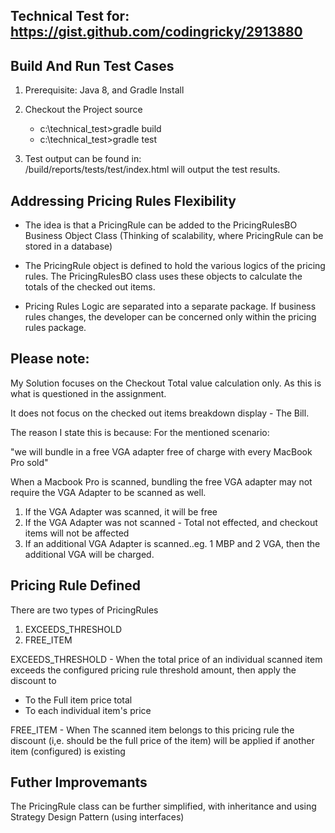 Technical Test for: https://gist.github.com/codingricky/2913880
--------------------------------------------------------------------

Build And Run Test Cases
------------------------------
1) Prerequisite: Java 8, and Gradle Install
2) Checkout the Project source <br/>
     + c:\technical_test>gradle build <br/>
     + c:\technical_test>gradle test  <br/>
     
     
3) Test output can be found in: <br/>
/build/reports/tests/test/index.html will output the test results.


Addressing Pricing Rules Flexibility
--------------------------------------------------
+ The idea is that a PricingRule can be added to the PricingRulesBO Business Object Class
  (Thinking of scalability, where PricingRule can be stored in a database)
  
+ The PricingRule object is defined to hold the various logics of the pricing rules. The PricingRulesBO class uses these objects to calculate the totals of the checked out items.

+ Pricing Rules Logic are separated into a separate package. If business rules changes, the developer can be concerned only within the pricing rules package.


Please note:
----------------------------------------------------
My Solution focuses on the Checkout Total value calculation only. As this is what is questioned in the assignment.

It does not focus on the checked out items breakdown display - The Bill.

The reason I state this is because: For the mentioned scenario:

"we will bundle in a free VGA adapter free of charge with every MacBook Pro sold"

When a Macbook Pro is scanned, bundling the free VGA adapter may not require the VGA Adapter to be scanned as well.
<ol>
<li> If the VGA Adapter was scanned, it will be free</li>
<li>If the VGA Adapter was not scanned - Total not effected, and checkout items will not be affected</li>
<li> If an additional VGA Adapter is scanned..eg. 1 MBP and 2 VGA, then the additional VGA will be charged.</li>
</ol>

Pricing Rule Defined
-------------------------------------------------------
There are two types of PricingRules
1) EXCEEDS_THRESHOLD
2) FREE_ITEM

EXCEEDS_THRESHOLD - When the total price  of an individual scanned item exceeds the configured pricing rule threshold amount, then apply the discount
to <br/>
<ul>
        <li> To the Full item price total </li>
       <li> To each individual item's price</li>
</ul>


FREE_ITEM - When The scanned item belongs to this pricing rule the discount  (i,e. should be the full price of the item) will be applied  if another item (configured) is existing


Futher Improvemants
-------------------------------------------------------------
The PricingRule class can be further simplified, with inheritance and using Strategy Design Pattern (using interfaces)